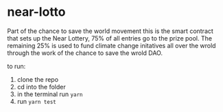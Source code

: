 # near-lotto

Part of the chance to save the world movement this is the smart contract that sets up the Near Lottery, 75% of all entries go to the prize pool. The remaining 25% is used to fund climate change initatives all over the wrold through the work of the chance to save the wrold DAO. 


to run: 

1. clone the repo 
2. cd into the folder
3. in the terminal run ```yarn```
4. run ```yarn test``` 